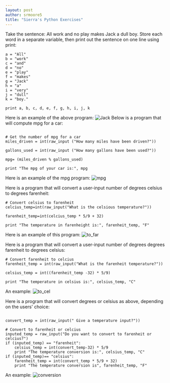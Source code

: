 ```yaml
---
layout: post
author: srmoore5
title: "Sierra's Python Exercises"
---
```


Take the sentence: All work and no play makes Jack a dull boy. 
Store each word in a separate variable, then print out the sentence on one line using print:

```
a = "All"
b = "work"
c = "and"
d = "no"
e = "play"
f = "makes"
g = "Jack"
h = "a"
i = "very"
j = "dull"
k = "boy."

print a, b, c, d, e, f, g, h, i, j, k
```
Here is an example of the above program:
![Jack](http://farm8.staticflickr.com/7333/12091866115_848778dd3f_b.jpg)
Below is a program that will compute mpg for a car:
```

# Get the number of mpg for a car
miles_driven = int(raw_input ("How many miles have been driven?"))

gallons_used = int(raw_input ("How many gallons have been used?"))

mpg= (miles_driven % gallons_used)

print "The mpg of your car is:", mpg

```
Here is an example of the mpg program:
![mpg](http://farm4.staticflickr.com/3759/12091836965_34487c3aa0_b.jpg)

Here is a program that will convert a user-input number of degrees celsius to degrees farenheit:
```
# Convert celsius to farenheit
celcius_temp=int(raw_input("What is the celsious temperature?"))

farenheit_temp=int(celcius_temp * 5/9 + 32)

print "The temperature in farenheight is:", farenheit_temp, "F"
```
Here is an example of this program:
![to_far](http://farm6.staticflickr.com/5548/12092080875_d19f34e174_b.jpg)

Here is a program that will convert a user-input number of degrees degrees farenheit to degrees celsius:
```
# Convert farenheit to celcius
farenheit_temp = int(raw_input("What is the farenheit temperature?"))

celsius_temp = int((farenheit_temp -32) * 5/9)

print "The temperature in celsius is:", celsius_temp, "C"
```
An example:
![to_cel](http://farm8.staticflickr.com/7449/12092567446_c5998ab5d0_b.jpg)

Here is a program that will convert degrees or celsius as above, depending on the users' choice:
```

convert_temp = int(raw_input(" Give a temperature input?"))
    
# Convert to farenheit or celcius
inputed_temp = raw_input("Do you want to convert to farenheit or celcius?")
if (inputed_temp) == "farenheit":
    celsius_temp = int(convert_temp-32) * 5/9
    print "The temperature conversion is:", celsius_temp, "C"
if (inputed_temp)== "celsius":
    farenheit_temp = int(convert_temp * 5/9 + 32)
    print "The temperature conversion is", farenheit_temp, "F"
```
An example:
![conversion](http://farm8.staticflickr.com/7439/12091890784_ed5bf9535b_b.jpg)







